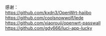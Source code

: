 感谢：<br>
https://github.com/kxdn3/OpenWrt-haiibo
https://github.com/coolsnowwolf/lede
https://github.com/xiaorouji/openwrt-passwall
https://github.com/gdy666/luci-app-lucky

